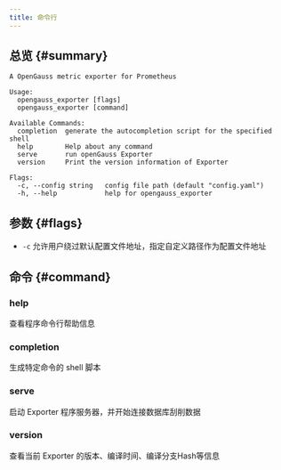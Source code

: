 ```yaml
--- 
title: 命令行
---
```


## 总览 {#summary}
```text
A OpenGauss metric exporter for Prometheus

Usage:
  opengauss_exporter [flags]
  opengauss_exporter [command]

Available Commands:
  completion  generate the autocompletion script for the specified shell
  help        Help about any command
  serve       run openGauss Exporter
  version     Print the version information of Exporter

Flags:
  -c, --config string   config file path (default "config.yaml")
  -h, --help            help for opengauss_exporter
```

## 参数 {#flags}
- `-c` 允许用户绕过默认配置文件地址，指定自定义路径作为配置文件地址

## 命令 {#command}
### help
查看程序命令行帮助信息

### completion
生成特定命令的 shell 脚本

### serve
启动 Exporter 程序服务器，并开始连接数据库刮削数据

### version
查看当前 Exporter 的版本、编译时间、编译分支Hash等信息